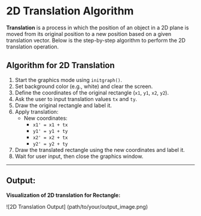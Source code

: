 # 2D Translation Algorithm

**Translation** is a process in which the position of an object in a 2D plane is moved from its original position to a new position based on a given translation vector. Below is the step-by-step algorithm to perform the 2D translation operation.

## **Algorithm for 2D Translation**

1. Start the graphics mode using `initgraph()`.
2. Set background color (e.g., white) and clear the screen.
3. Define the coordinates of the original rectangle (`x1`, `y1`, `x2`, `y2`).
4. Ask the user to input translation values `tx` and `ty`.
5. Draw the original rectangle and label it.
6. Apply translation:
   - New coordinates:
     - `x1' = x1 + tx`
     - `y1' = y1 + ty`
     - `x2' = x2 + tx`
     - `y2' = y2 + ty`
7. Draw the translated rectangle using the new coordinates and label it.
8. Wait for user input, then close the graphics window.

---

## Output:
**Visualization of 2D translation for Rectangle:**

![2D Translation Output]
(path/to/your/output_image.png)
